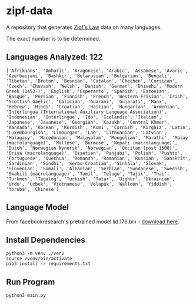 # zipf-data

A repository that generates [Zipf's Law](https://en.wikipedia.org/wiki/Zipf%27s_law) data on many languages.

The exact number is to be determined.

## Languages Analyzed: 122

```
['Afrikaans', 'Amharic', 'Aragonese', 'Arabic', 'Assamese', 'Avaric', 'Azerbaijani', 'Bashkir', 'Belarusian', 'Bulgarian', 'Bengali', 'Tibetan', 'Breton', 'Bosnian', 'Catalan', 'Chechen', 'Corsican', 'Czech', 'Chuvash', 'Welsh', 'Danish', 'German', 'Dhivehi', 'Modern Greek (1453-)', 'English', 'Esperanto', 'Spanish', 'Estonian', 'Basque', 'Persian', 'Finnish', 'French', 'Western Frisian', 'Irish', 'Scottish Gaelic', 'Galician', 'Guarani', 'Gujarati', 'Manx', 'Hebrew', 'Hindi', 'Croatian', 'Haitian', 'Hungarian', 'Armenian', 'Interlingua (International Auxiliary Language Association)', 'Indonesian', 'Interlingue', 'Ido', 'Icelandic', 'Italian', 'Japanese', 'Javanese', 'Georgian', 'Kazakh', 'Central Khmer', 'Kannada', 'Korean', 'Kurdish', 'Komi', 'Cornish', 'Kirghiz', 'Latin', 'Luxembourgish', 'Limburgan', 'Lao', 'Lithuanian', 'Latvian', 'Malagasy', 'Macedonian', 'Malayalam', 'Mongolian', 'Marathi', 'Malay (macrolanguage)', 'Maltese', 'Burmese', 'Nepali (macrolanguage)', 'Dutch', 'Norwegian Nynorsk', 'Norwegian', 'Occitan (post 1500)', 'Oriya (macrolanguage)', 'Ossetian', 'Panjabi', 'Polish', 'Pushto', 'Portuguese', 'Quechua', 'Romansh', 'Romanian', 'Russian', 'Sanskrit', 'Sardinian', 'Sindhi', 'Serbo-Croatian', 'Sinhala', 'Slovak', 'Slovenian', 'Somali', 'Albanian', 'Serbian', 'Sundanese', 'Swedish', 'Swahili (macrolanguage)', 'Tamil', 'Telugu', 'Tajik', 'Thai', 'Turkmen', 'Tagalog', 'Turkish', 'Tatar', 'Uighur', 'Ukrainian', 'Urdu', 'Uzbek', 'Vietnamese', 'Volapük', 'Walloon', 'Yiddish', 'Yoruba', 'Chinese']
```

## Language Model

From facebookresearch's pretrained model lid.176.bin - [download here](https://dl.fbaipublicfiles.com/fasttext/supervised-models/lid.176.bin).

## Install Dependencies

```
python3 -m venv ./venv
source /venv/bin/activate
pip3 install -r requirements.txt
```

## Run Program

```
python3 main.py
```
